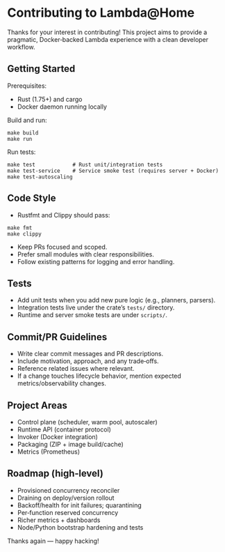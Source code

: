# Contributing to Lambda@Home

Thanks for your interest in contributing! This project aims to provide a pragmatic, Docker‑backed Lambda experience with a clean developer workflow.

## Getting Started

Prerequisites:
- Rust (1.75+) and cargo
- Docker daemon running locally

Build and run:
```
make build
make run
```

Run tests:
```
make test            # Rust unit/integration tests
make test-service    # Service smoke test (requires server + Docker)
make test-autoscaling
```

## Code Style

- Rustfmt and Clippy should pass:
```
make fmt
make clippy
```
- Keep PRs focused and scoped.
- Prefer small modules with clear responsibilities.
- Follow existing patterns for logging and error handling.

## Tests

- Add unit tests when you add new pure logic (e.g., planners, parsers).
- Integration tests live under the crate’s `tests/` directory.
- Runtime and server smoke tests are under `scripts/`.

## Commit/PR Guidelines

- Write clear commit messages and PR descriptions.
- Include motivation, approach, and any trade‑offs.
- Reference related issues where relevant.
- If a change touches lifecycle behavior, mention expected metrics/observability changes.

## Project Areas

- Control plane (scheduler, warm pool, autoscaler)
- Runtime API (container protocol)
- Invoker (Docker integration)
- Packaging (ZIP + image build/cache)
- Metrics (Prometheus)

## Roadmap (high‑level)

- Provisioned concurrency reconciler
- Draining on deploy/version rollout
- Backoff/health for init failures; quarantining
- Per‑function reserved concurrency
- Richer metrics + dashboards
- Node/Python bootstrap hardening and tests

Thanks again — happy hacking!
